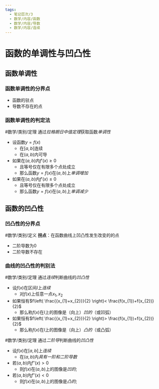 ```yaml
---
tags:
  - 笔记层次/3
  - 数学/内容/函数
  - 数学/内容/导数
  - 数学/内容/连续
---
```


# 函数的单调性与凹凸性
## 函数单调性
### 函数单调性的分界点

- 函数的驻点
- 导数不存在的点

### 函数单调性的判定法

#数学/类别/定理 通过*拉格朗日中值定理*获取函数*单调性*
- 设函数$y=f(x)$
	- 在$[a,b]$连续
	- 在$(a,b)$内可导
- 如果在$(a,b)$内$f'(x)\geq 0$
	- 且等号仅在有限多个点处成立
	- 那么函数$y=f(x)$在$(a,b)$上*单调增加*
- 如果在$(a,b)$内$f'(x)\leq 0$
	- 且等号仅在有限多个点处成立
	- 那么函数$y=f(x)$在$(a,b)$上*单调减少*


## 函数的凹凸性
### 凹凸性的分界点

#数学/类别/定义 **拐点**：在函数曲线上凹凸性发生改变的的点
- 二阶导数为0
- 二阶导数不存在
### 曲线的凹凸性的判别法


#数学/类别/定理 通过*连续*判断曲线的*凹凸性*

- 设$f(x)$在区间$I$上*连续*
	- 对$f(x)$上任意一点$x_{1},x_{2}$
- 如果恒有$f\left( \frac{{x_{1}+x_{2}}}{2} \right)< \frac{f(x_{1})+f(x_{2})}{2}$
	- 那么称$f(x)$在$I$上的图像是（向上）*凹的*（或凹弧）
- 如果恒有$f\left( \frac{{x_{1}+x_{2}}}{2} \right)> \frac{f(x_{1})+f(x_{2})}{2}$
	- 那么称$f(x)$在$I$上的图像是（向上）*凸的*（或凸弧）

#数学/类别/定理 通过*二阶导*判断曲线的*凹凸性*
- 设$f(x)$在$[a,b]$上*连续*
	- 在$(a,b)$内*具有一阶和二阶导数*
- 若$(a,b)$内$f''(x)>0$
	- 则$f(x)$在$(a,b)$上的图像是*凹的*;
- 若$(a,b)$内$f''(x)<0$
	- 则$f(x)$在$(a,b)$上的图像是*凸的*;



